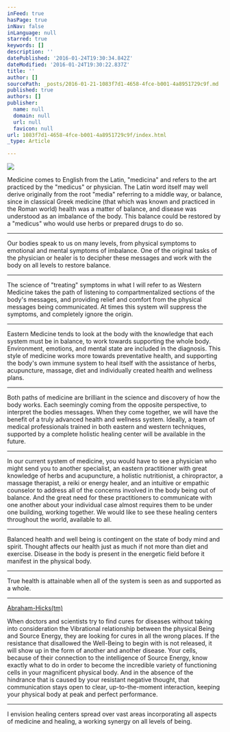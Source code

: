 ```yaml
---
inFeed: true
hasPage: true
inNav: false
inLanguage: null
starred: true
keywords: []
description: ''
datePublished: '2016-01-24T19:30:34.842Z'
dateModified: '2016-01-24T19:30:22.837Z'
title: ''
author: []
sourcePath: _posts/2016-01-21-1083f7d1-4658-4fce-b001-4a8951729c9f.md
published: true
authors: []
publisher:
  name: null
  domain: null
  url: null
  favicon: null
url: 1083f7d1-4658-4fce-b001-4a8951729c9f/index.html
_type: Article

---
```

![](https://the-grid-user-content.s3-us-west-2.amazonaws.com/11ae82f1-a195-4e39-ab6a-da255932e628.jpg)

Medicine comes to English from the Latin, "medicina" and refers to the art practiced by the "medicus" or physician. The Latin word itself may well derive originally from the root "media" referring to a middle way, or balance, since in classical Greek medicine (that which was known and practiced in the Roman world) health was a matter of balance, and disease was understood as an imbalance of the body. This balance could be restored by a "medicus" who would use herbs or prepared drugs to do so.

****

Our bodies speak to us on many levels, from physical symptoms to emotional and mental symptoms of imbalance.  One of the original tasks of the physician or healer is to decipher these messages and work with the body on all levels to restore balance.

****

The science of "treating" symptoms in what I will refer to as Western Medicine takes the path of listening to compartmentalized sections of the body's messages, and providing relief and comfort from the physical messages being communicated.  At times this system will suppress the symptoms, and completely ignore the origin.  

****

Eastern Medicine tends to look at the body with the knowledge that each system must be in balance, to work towards supporting the whole body.  Environment, emotions, and mental state are included in the diagnosis.  This style of medicine works more towards preventative health, and supporting the body's own immune system to heal itself with the assistance of herbs, acupuncture, massage, diet and individually created health and wellness plans.

****

Both paths of medicine are brilliant in the science and discovery of how the body works.  Each seemingly coming from the opposite perspective, to interpret the bodies messages.  When they come together, we will have the benefit of a truly advanced health and wellness system.  Ideally, a team of medical professionals trained in both eastern and western techniques, supported by a complete holistic healing center will be available in the future.  

****

In our current system of medicine, you would have to see a physician who might send you to another specialist, an eastern practitioner with great knowledge of herbs and acupuncture, a holistic nutritionist, a chiropractor, a massage therapist, a reiki or energy healer, and an intuitive or empathic counselor to address all of the concerns involved in the body being out of balance.  And the great need for these practitioners to communicate with one another about your individual case almost requires them to be under one building, working together.  We would like to see these healing centers throughout the world, available to all.

****

Balanced health and well being is contingent on the state of body mind and spirit.  Thought affects our health just as much if not more than diet and exercise.  Disease in the body is present in the energetic field before it manifest in the physical body.  

****

True health is attainable when all of the system is seen as and supported as a whole.

****

[][0]

[Abraham-Hicks(tm)][0]

When doctors and scientists try to find cures for diseases without taking into consideration the Vibrational relationship between the physical Being and Source Energy, they are looking for cures in all the wrong places. If the resistance that disallowed the Well-Being to begin with is not released, it will show up in the form of another and another disease. Your cells, because of their connection to the intelligence of Source Energy, know exactly what to do in order to become the incredible variety of functioning cells in your magnificent physical body. And in the absence of the hindrance that is caused by your resistant negative thought, that communication stays open to clear, up-to-the-moment interaction, keeping your physical body at peak and perfect performance.

****

I envision healing centers spread over vast areas incorporating all aspects of medicine and healing, a working synergy on all levels of being.  

[0]: http://www.facebook.com/abrahamdaily/posts/10150628240191019